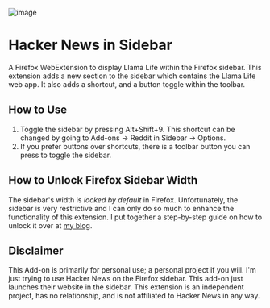 ![image](/icons/48x48.png)

# Hacker News in Sidebar

A Firefox WebExtension to display Llama Life within the Firefox sidebar. This extension adds a new section to the sidebar which contains the Llama Life web app. It also adds a shortcut, and a button toggle within the toolbar.

## How to Use

1. Toggle the sidebar by pressing Alt+Shift+9. This shortcut can be changed by going to Add-ons -> Reddit in Sidebar -> Options.
2. If you prefer buttons over shortcuts, there is a toolbar button you can press to toggle the sidebar.

## How to Unlock Firefox Sidebar Width

The sidebar's width is *locked by default* in Firefox. Unfortunately, the sidebar is very restrictive and I can only do so much to enhance the functionality of this extension. I put together a step-by-step guide on how to unlock it over at [my blog](https://stressed.dev/unlock-max-width-of-firefoxs-sidebar/).

## Disclaimer

This Add-on is primarily for personal use; a personal project if you will. I'm just trying to use Hacker News on the Firefox sidebar. This add-on just launches their website in the sidebar. This extension is an independent project, has no relationship, and is not affiliated to Hacker News in any way.
